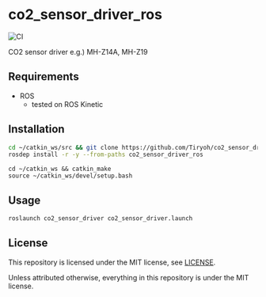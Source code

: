 # co2_sensor_driver_ros

![CI](https://github.com/Tiryoh/co2_sensor_driver_ros/workflows/CI/badge.svg?branch=master)

CO2 sensor driver e.g.) MH-Z14A, MH-Z19


## Requirements

* ROS
  * tested on ROS Kinetic

## Installation

```sh
cd ~/catkin_ws/src && git clone https://github.com/Tiryoh/co2_sensor_driver_ros.git
rosdep install -r -y --from-paths co2_sensor_driver_ros
```

```
cd ~/catkin_ws && catkin_make
source ~/catkin_ws/devel/setup.bash
```

## Usage

```sh
roslaunch co2_sensor_driver co2_sensor_driver.launch
```

## License

This repository is licensed under the MIT license, see [LICENSE](./LICENSE).

Unless attributed otherwise, everything in this repository is under the MIT license.
